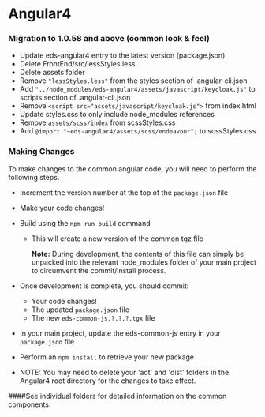 # Angular4

### Migration to 1.0.58 and above (common look & feel)
* Update eds-angular4 entry to the latest version (package.json)
* Delete FrontEnd/src/lessStyles.less
* Delete assets folder
* Remove `"lessStyles.less"` from the styles section of .angular-cli.json
* Add `"../node_modules/eds-angular4/assets/javascript/keycloak.js"` to scripts section of .angular-cli.json
* Remove `<script src="assets/javascript/keycloak.js">` from index.html
* Update styles.css to only include node_modules references
* Remove `assets/scss/index` from scssStyles.css
* Add `@import "~eds-angular4/assets/scss/endeavour";` to scssStyles.css

### Making Changes

To make changes to the common angular code, you will need to perform the following steps.

* Increment the version number at the top of the `package.json` file
* Make your code changes!
* Build using the `npm run build` command
    * This will create a new version of the common tgz file

        **Note:** During development, the contents of this file can simply be unpacked
     into the relevant node_modules folder of your main project to circumvent the
     commit/install process.
* Once development is complete, you should commit:
    * Your code changes!
    * The updated `package.json` file
    * The new `eds-common-js.?.?.?.tgx` file
* In your main project, update the eds-common-js entry in your `package.json` file
* Perform an `npm install` to retrieve your new package

* NOTE: You may need to delete your 'aot' and 'dist' folders in the Angular4 root directory 
for the changes to take effect.

####See individual folders for detailed information on the common components.